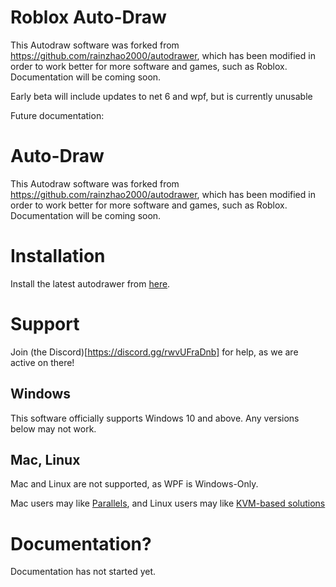 # Roblox Auto-Draw
This Autodraw software was forked from https://github.com/rainzhao2000/autodrawer, which has been modified in order to work better for more software and games, such as Roblox.
Documentation will be coming soon.

Early beta will include updates to net 6 and wpf, but is currently unusable

Future documentation:

# Auto-Draw
 This Autodraw software was forked from https://github.com/rainzhao2000/autodrawer, which has been modified in order to work better for more software and games, such as Roblox.
Documentation will be coming soon.
 
# Installation

 Install the latest autodrawer from [here](https://github.com/Siydge/autodraw-roblox/releases).
 
# Support

Join (the Discord)[https://discord.gg/rwvUFraDnb] for help, as we are active on there!
 
## Windows

This software officially supports Windows 10 and above. Any versions below may not work.

## Mac, Linux

Mac and Linux are not supported, as WPF is Windows-Only. 

Mac users may like [Parallels](https://www.parallels.com/au/products/desktop/), and Linux users may like [KVM-based solutions](https://wiki.archlinux.org/title/QEMU)

# Documentation?

Documentation has not started yet.
